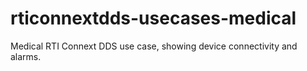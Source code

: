 rticonnextdds-usecases-medical
==============================

Medical RTI Connext DDS use case, showing device connectivity and alarms.

